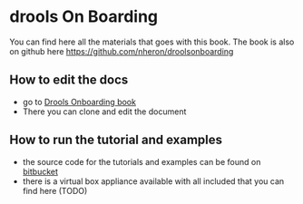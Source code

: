 # drools On Boarding

You can find here all the materials that goes with this book.
The book is also on github here https://github.com/nheron/droolsonboarding

## How to edit the docs

* go to [Drools Onboarding book](https://www.gitbook.com/book/nheron/droolsonboarding/details)
* There you can clone and edit the document

## How to run the tutorial and examples 

* the source code for the tutorials and examples can be found on [bitbucket](https://bitbucket.org/nheron/droolscourse)
* there is a virtual box appliance available with all included that you can find here \(TODO\) 

